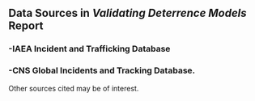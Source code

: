 ## Data Sources in *Validating Deterrence Models* Report

### -IAEA Incident and Trafficking Database

### -CNS Global Incidents and Tracking Database.

Other sources cited may be of interest. 